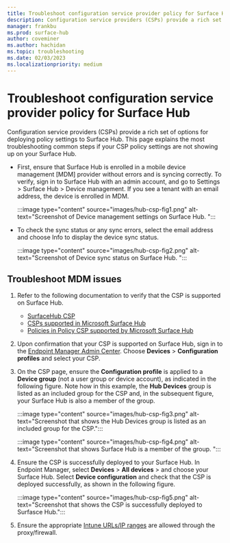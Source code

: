 ```yaml
---
title: Troubleshoot configuration service provider policy for Surface Hub
description: Configuration service providers (CSPs) provide a rich set of options for deploying policy settings to Surface Hub. This page explains the most troubleshooting common steps if your CSP policy settings are not showing up on your Surface Hub.
manager: frankbu
ms.prod: surface-hub
author: coveminer
ms.author: hachidan
ms.topic: troubleshooting
ms.date: 02/03/2023
ms.localizationpriority: medium
---
```

# Troubleshoot configuration service provider policy for Surface Hub

Configuration service providers (CSPs) provide a rich set of options for deploying policy settings to Surface Hub. This page explains the most troubleshooting common steps if your CSP policy settings are not showing up on your Surface Hub. 

- First, ensure that Surface Hub is enrolled in a mobile device management [MDM] provider without errors and is syncing correctly. To verify, sign in to Surface Hub with an admin account, and go to Settings > Surface Hub > Device management. If you see a tenant with an email address, the device is enrolled in MDM.

    :::image type="content" source="images/hub-csp-fig1.png" alt-text="Screenshot of Device management settings on Surface Hub. ":::

- To check the sync status or any sync errors, select the email address and choose Info to display the device sync status.

    :::image type="content" source="images/hub-csp-fig2.png" alt-text="Screenshot of Device sync status on Surface Hub. ":::

## Troubleshoot MDM issues

1. Refer to the following documentation to verify that the CSP is supported on Surface Hub.
    - [SurfaceHub CSP](/windows/client-management/mdm/surfacehub-csp)
    - [CSPs supported in Microsoft Surface Hub](/windows/client-management/mdm/configuration-service-provider-support#csps-supported-in-microsoft-surface-hub)
    - [Policies in Policy CSP supported by Microsoft Surface Hub](/windows/client-management/mdm/policies-in-policy-csp-supported-by-surface-hub)

2. Upon confirmation that your CSP is supported on Surface Hub, sign in to the [Endpoint Manager Admin Center](https://endpoint.microsoft.com/). Choose **Devices** > **Configuration profiles** and select your CSP.
3. On the CSP page, ensure the **Configuration profile** is applied to a **Device group** (not a user group or device account), as indicated in the following figure. Note how in this example, the **Hub Devices** group is listed as an included group for the CSP and, in the subsequent figure, your Surface Hub is also a member of the group.

    :::image type="content" source="images/hub-csp-fig3.png" alt-text="Screenshot that shows the Hub Devices group is listed as an included group for the CSP.":::

    :::image type="content" source="images/hub-csp-fig4.png" alt-text="Screenshot that shows Surface Hub is a member of the group. ":::

4. Ensure the CSP is successfully deployed to your Surface Hub. In Endpoint Manager, select **Devices** > **All devices** > and choose your Surface Hub. Select **Device configuration** and check that the CSP is deployed successfully, as shown in the following figure.

    :::image type="content" source="images/hub-csp-fig5.png" alt-text="Screenshot that shows the CSP is successfully deployed to Surfasce Hub.":::

5. Ensure the appropriate [Intune URLs/IP ranges](/mem/intune/fundamentals/intune-endpoints) are allowed through the proxy/firewall.
